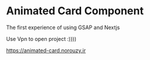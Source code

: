 # Animated Card Component

The first experience of using GSAP and Nextjs

Use Vpn to open project :))))

https://animated-card.norouzy.ir

